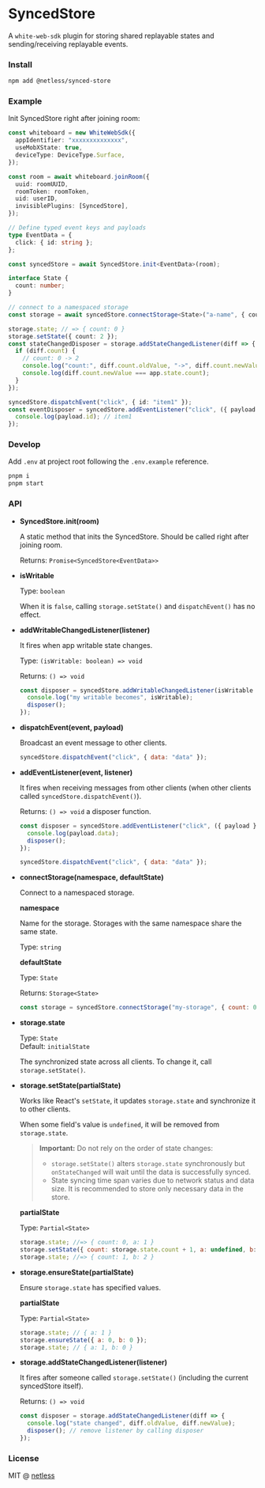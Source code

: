 # SyncedStore

A `white-web-sdk` plugin for storing shared replayable states and sending/receiving replayable events.

### Install

```bash
npm add @netless/synced-store
```

### Example

Init SyncedStore right after joining room:

```ts
const whiteboard = new WhiteWebSdk({
  appIdentifier: "xxxxxxxxxxxxxx",
  useMobXState: true,
  deviceType: DeviceType.Surface,
});

const room = await whiteboard.joinRoom({
  uuid: roomUUID,
  roomToken: roomToken,
  uid: userID,
  invisiblePlugins: [SyncedStore],
});

// Define typed event keys and payloads
type EventData = {
  click: { id: string };
};

const syncedStore = await SyncedStore.init<EventData>(room);
```

```ts
interface State {
  count: number;
}

// connect to a namespaced storage
const storage = await syncedStore.connectStorage<State>("a-name", { count: 0 });

storage.state; // => { count: 0 }
storage.setState({ count: 2 });
const stateChangedDisposer = storage.addStateChangedListener(diff => {
  if (diff.count) {
    // count: 0 -> 2
    console.log("count:", diff.count.oldValue, "->", diff.count.newValue);
    console.log(diff.count.newValue === app.state.count);
  }
});

syncedStore.dispatchEvent("click", { id: "item1" });
const eventDisposer = syncedStore.addEventListener("click", ({ payload }) => {
  console.log(payload.id); // item1
});
```

### Develop

Add `.env` at project root following the `.env.example` reference.

```bash
pnpm i
pnpm start
```

### API

- **SyncedStore.init(room)**

  A static method that inits the SyncedStore. Should be called right after joining room.

  Returns: `Promise<SyncedStore<EventData>>`

- **isWritable**

  Type: `boolean`

  When it is `false`, calling `storage.setState()` and `dispatchEvent()` has no effect.

- **addWritableChangedListener(listener)**

  It fires when app writable state changes.

  Type: `(isWritable: boolean) => void`

  Returns: `() => void`

  ```js
  const disposer = syncedStore.addWritableChangedListener(isWritable => {
    console.log("my writable becomes", isWritable);
    disposer();
  });
  ```

- **dispatchEvent(event, payload)**

  Broadcast an event message to other clients.

  ```js
  syncedStore.dispatchEvent("click", { data: "data" });
  ```

- **addEventListener(event, listener)**

  It fires when receiving messages from other clients (when other clients called `syncedStore.dispatchEvent()`).

  Returns: `() => void` a disposer function.

  ```js
  const disposer = syncedStore.addEventListener("click", ({ payload }) => {
    console.log(payload.data);
    disposer();
  });

  syncedStore.dispatchEvent("click", { data: "data" });
  ```

- **connectStorage(namespace, defaultState)**

  Connect to a namespaced storage.

  **namespace**

  Name for the storage. Storages with the same namespace share the same state.

  Type: `string`

  **defaultState**

  Type: `State`

  Returns: `Storage<State>`

  ```js
  const storage = syncedStore.connectStorage("my-storage", { count: 0 });
  ```

- **storage.state**

  Type: `State`\
  Default: `initialState`

  The synchronized state across all clients. To change it, call `storage.setState()`.

- **storage.setState(partialState)**

  Works like React's `setState`, it updates `storage.state` and synchronize it to other clients.

  When some field's value is `undefined`, it will be removed from `storage.state`.

  > **Important:** Do not rely on the order of state changes:
  >
  > - `storage.setState()` alters `storage.state` synchronously but `onStateChanged` will wait until the data is successfully synced.
  > - State syncing time span varies due to network status and data size. It is recommended to store only necessary data in the store.

  **partialState**

  Type: `Partial<State>`

  ```js
  storage.state; //=> { count: 0, a: 1 }
  storage.setState({ count: storage.state.count + 1, a: undefined, b: 2 });
  storage.state; //=> { count: 1, b: 2 }
  ```

- **storage.ensureState(partialState)**

  Ensure `storage.state` has specified values.

  **partialState**

  Type: `Partial<State>`

  ```js
  storage.state; // { a: 1 }
  storage.ensureState({ a: 0, b: 0 });
  storage.state; // { a: 1, b: 0 }
  ```

- **storage.addStateChangedListener(listener)**

  It fires after someone called `storage.setState()` (including the current syncedStore itself).

  Returns: `() => void`

  ```js
  const disposer = storage.addStateChangedListener(diff => {
    console.log("state changed", diff.oldValue, diff.newValue);
    disposer(); // remove listener by calling disposer
  });
  ```

### License

MIT @ [netless](https://github.com/netless-io)
